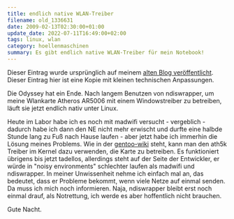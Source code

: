 ```yaml
---
title: endlich native WLAN-Treiber
filename: old_1336631
date: 2009-02-13T02:30:00+01:00
update_date: 2022-07-11T16:49:00+02:00
tags: linux, wlan
category: hoellenmaschinen
summary: Es gibt endlich native WLAN-Treiber für mein Notebook!
---
```

Dieser Eintrag wurde ursprünglich auf meinem [alten Blog veröffentlicht](https://stu.blogger.de/stories/1336631/). Dieser Eintrag hier ist eine Kopie mit kleinen technischen Anpassungen.

Die Odyssey hat ein Ende. Nach langem Benutzen von ndiswrapper, um meine Wlankarte Atheros AR5006 mit einem Windowstreiber zu betreiben, läuft sie jetzt endlich nativ unter Linux.

Heute im Labor habe ich es noch mit madwifi versucht - vergeblich - dadurch habe ich dann den NE nicht mehr erwischt und durfte eine halbde Stunde lang zu Fuß nach Hause laufen - aber jetzt habe ich immerhin die Lösung meines Problems. Wie in der [gentoo-wiki](https://web.archive.org/web/20090303163137/http://en.gentoo-wiki.com/wiki/Atheros_5xxx) steht, kann man den ath5k Treiber im Kernel dazu verwenden, die Karte zu betreiben. Es funktioniert übrigens bis jetzt tadellos, allerdings steht auf der Seite der Entwickler, er würde in "noisy environments" schlechter laufen als madwifi und ndiswrapper. In meiner Unwissenheit nehme ich einfach mal an, das bedeutet, dass er Probleme bekommt, wenn viele Netze auf einmal senden. Da muss ich mich noch informieren. Naja, ndiswrapper bleibt erst noch einmal drauf, als Notrettung, ich werde es aber hoffentlich nicht brauchen.

Gute Nacht.
